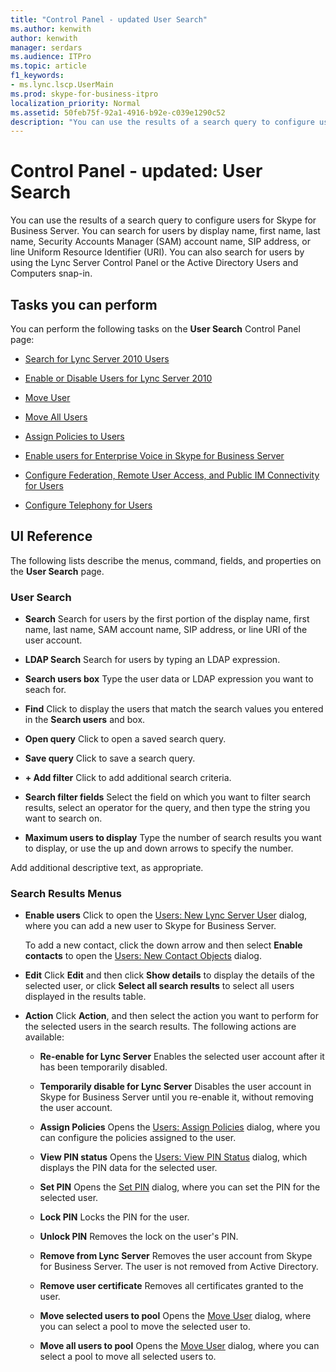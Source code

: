 ```yaml
---
title: "Control Panel - updated User Search"
ms.author: kenwith
author: kenwith
manager: serdars
ms.audience: ITPro
ms.topic: article
f1_keywords:
- ms.lync.lscp.UserMain
ms.prod: skype-for-business-itpro
localization_priority: Normal
ms.assetid: 50feb75f-92a1-4916-b92e-c039e1290c52
description: "You can use the results of a search query to configure users for Skype for Business Server. You can search for users by display name, first name, last name, Security Accounts Manager (SAM) account name, SIP address, or line Uniform Resource Identifier (URI). You can also search for users by using the Lync Server Control Panel or the Active Directory Users and Computers snap-in."
---
```


# Control Panel - updated: User Search
 
You can use the results of a search query to configure users for Skype for Business Server. You can search for users by display name, first name, last name, Security Accounts Manager (SAM) account name, SIP address, or line Uniform Resource Identifier (URI). You can also search for users by using the Lync Server Control Panel or the Active Directory Users and Computers snap-in.
  
## Tasks you can perform

You can perform the following tasks on the **User Search** Control Panel page:
  
- [Search for Lync Server 2010 Users](http://technet.microsoft.com/library/3b9f6f55-d7a9-46ae-8e10-f221ba0d3bb5.aspx)
    
- [Enable or Disable Users for Lync Server 2010](http://technet.microsoft.com/library/12497d00-f665-4a97-be68-854c5a8be4fc.aspx)
    
- [Move User](ms.lync.lscp.UserMove.md)
    
- [Move All Users](ms.lync.lscp.UserMoveAll.md)
    
- [Assign Policies to Users](http://technet.microsoft.com/library/a4ed0120-d9e5-4eb2-acfd-8de2cb503652.aspx)
    
- [Enable users for Enterprise Voice in Skype for Business Server](../../../deploy/deploy-enterprise-voice/enable-users-for-enterprise-voice.md)
    
- [Configure Federation, Remote User Access, and Public IM Connectivity for Users](http://technet.microsoft.com/library/736fcaad-9f95-4896-b767-e199d86a00a4.aspx)
    
- [Configure Telephony for Users](http://technet.microsoft.com/library/4546432e-c839-4517-a2c5-bc0d4d8c6a03.aspx)
    
 
  
## UI Reference

The following lists describe the menus, command, fields, and properties on the **User Search** page.
  
### User Search

- **Search** Search for users by the first portion of the display name, first name, last name, SAM account name, SIP address, or line URI of the user account.
    
- **LDAP Search** Search for users by typing an LDAP expression.
    
- **Search users box** Type the user data or LDAP expression you want to seach for.
    
- **Find** Click to display the users that match the search values you entered in the **Search users** and box.
    
- **Open query** Click to open a saved search query.
    
- **Save query** Click to save a search query.
    
- **+ Add filter** Click to add additional search criteria.
    
- **Search filter fields** Select the field on which you want to filter search results, select an operator for the query, and then type the string you want to search on.
    
- **Maximum users to display** Type the number of search results you want to display, or use the up and down arrows to specify the number.
    
Add additional descriptive text, as appropriate.
  
### Search Results Menus

- **Enable users** Click to open the [Users: New Lync Server User](ms.lync.lscp.UserNew.md) dialog, where you can add a new user to Skype for Business Server.
    
    To add a new contact, click the down arrow and then select **Enable contacts** to open the [Users: New Contact Objects](ms.lync.lscp.UserNewContact.md) dialog.
    
- **Edit** Click **Edit** and then click **Show details** to display the details of the selected user, or click **Select all search results** to select all users displayed in the results table.
    
- **Action** Click **Action**, and then select the action you want to perform for the selected users in the search results. The following actions are available:
    
  - **Re-enable for Lync Server** Enables the selected user account after it has been temporarily disabled.
    
  - **Temporarily disable for Lync Server** Disables the user account in Skype for Business Server until you re-enable it, without removing the user account.
    
  - **Assign Policies** Opens the [Users: Assign Policies](ms.lync.lscp.UserAssignPolicy.md) dialog, where you can configure the policies assigned to the user.
    
  - **View PIN status** Opens the [Users: View PIN Status](ms.lync.lscp.UserViewPin.md) dialog, which displays the PIN data for the selected user.
    
  - **Set PIN** Opens the [Set PIN](ms.lync.lscp.UserSetPin.md) dialog, where you can set the PIN for the selected user.
    
  - **Lock PIN** Locks the PIN for the user.
    
  - **Unlock PIN** Removes the lock on the user's PIN.
    
  - **Remove from Lync Server** Removes the user account from Skype for Business Server. The user is not removed from Active Directory.
    
  - **Remove user certificate** Removes all certificates granted to the user.
    
  - **Move selected users to pool** Opens the [Move User](ms.lync.lscp.UserMove.md) dialog, where you can select a pool to move the selected user to.
    
  - **Move all users to pool** Opens the [Move User](ms.lync.lscp.UserMove.md) dialog, where you can select a pool to move all selected users to.
    

